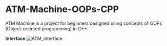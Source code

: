 # ATM-Machine-OOPs-CPP
ATM Machine is a project for beginners designed using concepts of OOPs (Object-oriented programming) in C++.

**Interface**
![ATM_interface](https://user-images.githubusercontent.com/58884627/197717559-057bbba1-2ea5-455c-bb88-592caa094568.png)
